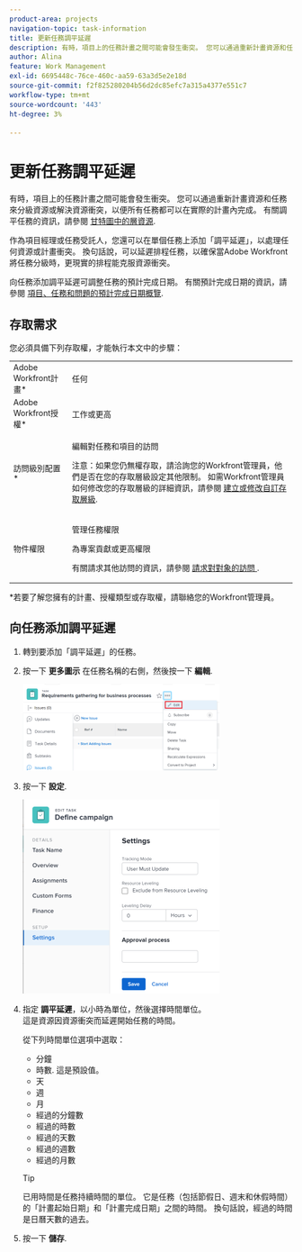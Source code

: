 ```yaml
---
product-area: projects
navigation-topic: task-information
title: 更新任務調平延遲
description: 有時，項目上的任務計畫之間可能會發生衝突。 您可以通過重新計畫資源和任務來分級資源或解決資源衝突，以便所有任務都可以在實際的計畫內完成。 有關調平任務的資訊，請參閱甘特圖中的「級資源」。
author: Alina
feature: Work Management
exl-id: 6695448c-76ce-460c-aa59-63a3d5e2e18d
source-git-commit: f2f825280204b56d2dc85efc7a315a4377e551c7
workflow-type: tm+mt
source-wordcount: '443'
ht-degree: 3%

---
```


# 更新任務調平延遲

有時，項目上的任務計畫之間可能會發生衝突。 您可以通過重新計畫資源和任務來分級資源或解決資源衝突，以便所有任務都可以在實際的計畫內完成。 有關調平任務的資訊，請參閱 [甘特圖中的層資源](../../../manage-work/gantt-chart/use-the-gantt-chart/level-resources-in-gantt.md).

作為項目經理或任務受託人，您還可以在單個任務上添加「調平延遲」，以處理任何資源或計畫衝突。 換句話說，可以延遲排程任務，以確保當Adobe Workfront將任務分級時，更現實的排程能克服資源衝突。

向任務添加調平延遲可調整任務的預計完成日期。 有關預計完成日期的資訊，請參閱 [項目、任務和問題的預計完成日期概覽](../../../manage-work/projects/planning-a-project/project-projected-completion-date.md).

## 存取需求

您必須具備下列存取權，才能執行本文中的步驟：

<table style="table-layout:auto"> 
 <col> 
 <col> 
 <tbody> 
  <tr> 
   <td role="rowheader">Adobe Workfront計畫*</td> 
   <td> <p>任何</p> </td> 
  </tr> 
  <tr> 
   <td role="rowheader">Adobe Workfront授權*</td> 
   <td> <p>工作或更高</p> </td> 
  </tr> 
  <tr> 
   <td role="rowheader">訪問級別配置*</td> 
   <td> <p>編輯對任務和項目的訪問</p> <p>注意：如果您仍無權存取，請洽詢您的Workfront管理員，他們是否在您的存取層級設定其他限制。 如需Workfront管理員如何修改您的存取層級的詳細資訊，請參閱 <a href="../../../administration-and-setup/add-users/configure-and-grant-access/create-modify-access-levels.md" class="MCXref xref">建立或修改自訂存取層級</a>.</p> </td> 
  </tr> 
  <tr> 
   <td role="rowheader">物件權限</td> 
   <td> <p>管理任務權限 </p> <p>為專案貢獻或更高權限</p> <p>有關請求其他訪問的資訊，請參閱 <a href="../../../workfront-basics/grant-and-request-access-to-objects/request-access.md" class="MCXref xref">請求對對象的訪問 </a>.</p> </td> 
  </tr> 
 </tbody> 
</table>

&#42;若要了解您擁有的計畫、授權類型或存取權，請聯絡您的Workfront管理員。

## 向任務添加調平延遲

1. 轉到要添加「調平延遲」的任務。
1. 按一下 **更多圖示** 在任務名稱的右側，然後按一下 **編輯**.

   ![](assets/qs-task-edit-icon-highlighted-350x154.png)

1. 按一下 **設定**.

   ![](assets/leveling-delay-edit-task-nwe-350x345.png)

1. 指定 **調平延遲**，以小時為單位，然後選擇時間單位。\
   這是資源因資源衝突而延遲開始任務的時間。

   從下列時間單位選項中選取：

   * 分鐘
   * 時數. 這是預設值。
   * 天
   * 週
   * 月
   * 經過的分鐘數
   * 經過的時數
   * 經過的天數
   * 經過的週數
   * 經過的月數

   >[!TIP]
   >
   >已用時間是任務持續時間的單位。 它是任務（包括節假日、週末和休假時間）的「計畫起始日期」和「計畫完成日期」之間的時間。 換句話說，經過的時間是日曆天數的過去。

1. 按一下 **儲存**. 

 
